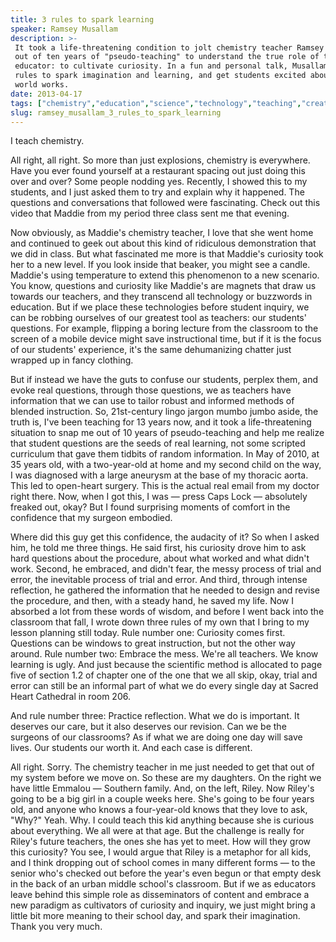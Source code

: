 ```yaml
---
title: 3 rules to spark learning
speaker: Ramsey Musallam
description: >-
 It took a life-threatening condition to jolt chemistry teacher Ramsey Musallam
 out of ten years of "pseudo-teaching" to understand the true role of the
 educator: to cultivate curiosity. In a fun and personal talk, Musallam gives 3
 rules to spark imagination and learning, and get students excited about how the
 world works.
date: 2013-04-17
tags: ["chemistry","education","science","technology","teaching","creativity","curiosity","social-change"]
slug: ramsey_musallam_3_rules_to_spark_learning
---
```


I teach chemistry.

All right, all right. So more than just explosions, chemistry is everywhere. Have you ever
found yourself at a restaurant spacing out just doing this over and over? Some people
nodding yes. Recently, I showed this to my students, and I just asked them to try and
explain why it happened. The questions and conversations that followed were fascinating.
Check out this video that Maddie from my period three class sent me that
evening.

Now obviously, as Maddie's chemistry teacher, I love that she went home and continued to
geek out about this kind of ridiculous demonstration that we did in class. But what
fascinated me more is that Maddie's curiosity took her to a new level. If you look inside
that beaker, you might see a candle. Maddie's using temperature to extend this phenomenon
to a new scenario. You know, questions and curiosity like Maddie's are magnets that draw us
towards our teachers, and they transcend all technology or buzzwords in education. But if
we place these technologies before student inquiry, we can be robbing ourselves of our
greatest tool as teachers: our students' questions. For example, flipping a boring lecture
from the classroom to the screen of a mobile device might save instructional time, but if
it is the focus of our students' experience, it's the same dehumanizing chatter just
wrapped up in fancy clothing.

But if instead we have the guts to confuse our students, perplex them, and evoke real
questions, through those questions, we as teachers have information that we can use to
tailor robust and informed methods of blended instruction. So, 21st-century lingo jargon
mumbo jumbo aside, the truth is, I've been teaching for 13 years now, and it took a
life-threatening situation to snap me out of 10 years of pseudo-teaching and help me
realize that student questions are the seeds of real learning, not some scripted
curriculum that gave them tidbits of random information. In May of 2010, at 35 years old,
with a two-year-old at home and my second child on the way, I was diagnosed with a large
aneurysm at the base of my thoracic aorta. This led to open-heart surgery. This is the
actual real email from my doctor right there. Now, when I got this, I was — press Caps
Lock — absolutely freaked out, okay? But I found surprising moments of comfort in the
confidence that my surgeon embodied.

Where did this guy get this confidence, the audacity of it? So when I asked him, he told me
three things. He said first, his curiosity drove him to ask hard questions about the
procedure, about what worked and what didn't work. Second, he embraced, and didn't fear,
the messy process of trial and error, the inevitable process of trial and error. And
third, through intense reflection, he gathered the information that he needed to design
and revise the procedure, and then, with a steady hand, he saved my life. Now I absorbed a
lot from these words of wisdom, and before I went back into the classroom that fall, I
wrote down three rules of my own that I bring to my lesson planning still today. Rule
number one: Curiosity comes first. Questions can be windows to great instruction, but not
the other way around. Rule number two: Embrace the mess. We're all teachers. We know
learning is ugly. And just because the scientific method is allocated to page five of
section 1.2 of chapter one of the one that we all skip, okay, trial and error can still be
an informal part of what we do every single day at Sacred Heart Cathedral in room
206.

And rule number three: Practice reflection. What we do is important. It deserves our care,
but it also deserves our revision. Can we be the surgeons of our classrooms? As if what we
are doing one day will save lives. Our students our worth it. And each case is
different.

All right. Sorry. The chemistry teacher in me just needed to get that out of my system
before we move on. So these are my daughters. On the right we have little Emmalou —
Southern family. And, on the left, Riley. Now Riley's going to be a big girl in a couple
weeks here. She's going to be four years old, and anyone who knows a four-year-old knows
that they love to ask, "Why?" Yeah. Why. I could teach this kid anything because she is
curious about everything. We all were at that age. But the challenge is really for Riley's
future teachers, the ones she has yet to meet. How will they grow this curiosity? You see,
I would argue that Riley is a metaphor for all kids, and I think dropping out of school
comes in many different forms — to the senior who's checked out before the year's even
begun or that empty desk in the back of an urban middle school's classroom. But if we as
educators leave behind this simple role as disseminators of content and embrace a new
paradigm as cultivators of curiosity and inquiry, we just might bring a little bit more
meaning to their school day, and spark their imagination. Thank you very
much.

<!--
ad_duration=3.33
event="TED Talks Education"
external_start_time=0
intro_duration=11.82
is_subtitle_required="False"
is_talk_featured="True"
language="en"
language_swap="False"
native_language="en"
number_of_related_talks=6
number_of_speakers=1
number_of_subtitled_videos=40
number_of_tags=8
number_of_talk_download_languages=41
number_of_talk_more_resources=0
number_of_talk_recommendations=0
number_of_talks_take_actions=0
post_ad_duration=0.83
published_timestamp="2013-05-08 15:03:54"
recording_date="2013-04-17"
speaker_description="Educator"
speaker_is_published=1
speaker_name="Ramsey Musallam"
talk_name="3 rules to spark learning"
talks_tags=["chemistry","education","science","technology","teaching","creativity","curiosity","social-change"]
url_audio="https://download.ted.com/talks/RamseyMusallam_2013S.mp3?apikey=acme-roadrunner"
url_photo_speaker="https://pe.tedcdn.com/images/ted/703c1495e0fff9563890668afbeb1bcfe9968046_254x191.jpg"
url_photo_talk="https://pe.tedcdn.com/images/ted/2e8290a67420cb343a885d088ddd8a40b2716e29_1600x1200.jpg"
url_webpage="https://www.ted.com/talks/ramsey_musallam_3_rules_to_spark_learning"
video_type_name="TED Stage Talk"
-->